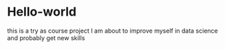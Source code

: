 # Hello-world
this is a try as course project
I am about to improve myself in data science and probably get new skills
